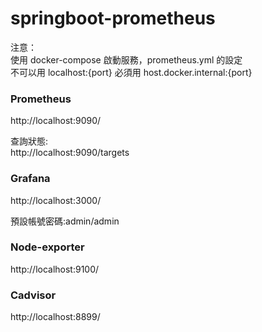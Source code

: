 # springboot-prometheus

注意：  
使用 docker-compose 啟動服務，prometheus.yml 的設定  
不可以用 localhost:{port} 必須用 host.docker.internal:{port}

### Prometheus

http://localhost:9090/

查詢狀態:  
http://localhost:9090/targets

### Grafana

http://localhost:3000/

預設帳號密碼:admin/admin

### Node-exporter

http://localhost:9100/

### Cadvisor

http://localhost:8899/
